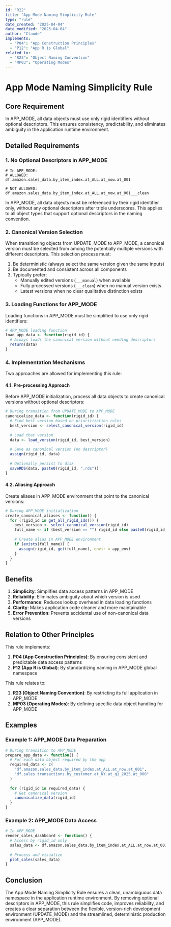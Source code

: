 ```yaml
---
id: "R22"
title: "App Mode Naming Simplicity Rule"
type: "rule"
date_created: "2025-04-04"
date_modified: "2025-04-04"
author: "Claude"
implements:
  - "P04": "App Construction Principles"
  - "P12": "App R is Global"
related_to:
  - "R23": "Object Naming Convention"
  - "MP03": "Operating Modes"
---
```


# App Mode Naming Simplicity Rule

## Core Requirement

In APP_MODE, all data objects must use only rigid identifiers without optional descriptors. This ensures consistency, predictability, and eliminates ambiguity in the application runtime environment.

## Detailed Requirements

### 1. No Optional Descriptors in APP_MODE

```
# In APP_MODE:
# ALLOWED:
df.amazon.sales_data.by_item_index.at_ALL.at_now.at_001

# NOT ALLOWED:
df.amazon.sales_data.by_item_index.at_ALL.at_now.at_001___clean
```

In APP_MODE, all data objects must be referenced by their rigid identifier only, without any optional descriptors after triple underscores. This applies to all object types that support optional descriptors in the naming convention.

### 2. Canonical Version Selection

When transitioning objects from UPDATE_MODE to APP_MODE, a canonical version must be selected from among the potentially multiple versions with different descriptors. This selection process must:

1. Be deterministic (always select the same version given the same inputs)
2. Be documented and consistent across all components
3. Typically prefer:
   - Manually edited versions (`___manual`) when available
   - Fully processed versions (`___clean`) when no manual version exists
   - Latest versions when no clear qualitative distinction exists

### 3. Loading Functions for APP_MODE

Loading functions in APP_MODE must be simplified to use only rigid identifiers:

```r
# APP_MODE loading function
load_app_data <- function(rigid_id) {
  # Always loads the canonical version without needing descriptors
  return(data)
}
```

### 4. Implementation Mechanisms

Two approaches are allowed for implementing this rule:

#### 4.1. Pre-processing Approach

Before APP_MODE initialization, process all data objects to create canonical versions without optional descriptors:

```r
# During transition from UPDATE_MODE to APP_MODE
canonicalize_data <- function(rigid_id) {
  # Find best version based on prioritization rules
  best_version <- select_canonical_version(rigid_id)
  
  # Load that version
  data <- load_version(rigid_id, best_version)
  
  # Save as canonical version (no descriptor)
  assign(rigid_id, data)
  
  # Optionally persist to disk
  saveRDS(data, paste0(rigid_id, ".rds"))
}
```

#### 4.2. Aliasing Approach

Create aliases in APP_MODE environment that point to the canonical versions:

```r
# During APP_MODE initialization
create_canonical_aliases <- function() {
  for (rigid_id in get_all_rigid_ids()) {
    best_version <- select_canonical_version(rigid_id)
    full_name <- if (best_version == "") rigid_id else paste0(rigid_id, "___", best_version)
    
    # Create alias in APP_MODE environment
    if (exists(full_name)) {
      assign(rigid_id, get(full_name), envir = app_env)
    }
  }
}
```

## Benefits

1. **Simplicity**: Simplifies data access patterns in APP_MODE
2. **Reliability**: Eliminates ambiguity about which version is used
3. **Performance**: Reduces lookup overhead in data loading functions
4. **Clarity**: Makes application code cleaner and more maintainable
5. **Error Prevention**: Prevents accidental use of non-canonical data versions

## Relation to Other Principles

This rule implements:

1. **P04 (App Construction Principles)**: By ensuring consistent and predictable data access patterns
2. **P12 (App R is Global)**: By standardizing naming in APP_MODE global namespace

This rule relates to:

1. **R23 (Object Naming Convention)**: By restricting its full application in APP_MODE
2. **MP03 (Operating Modes)**: By defining specific data object handling for APP_MODE

## Examples

### Example 1: APP_MODE Data Preparation

```r
# During transition to APP_MODE
prepare_app_data <- function() {
  # For each data object required by the app
  required_data <- c(
    "df.amazon.sales_data.by_item_index.at_ALL.at_now.at_001",
    "df.sales.transactions.by_customer.at_NY.at_q1_2025.at_000"
  )
  
  for (rigid_id in required_data) {
    # Get canonical version
    canonicalize_data(rigid_id)
  }
}
```

### Example 2: APP_MODE Data Access

```r
# In APP_MODE
render_sales_dashboard <- function() {
  # Access by rigid_id only
  sales_data <- df.amazon.sales_data.by_item_index.at_ALL.at_now.at_001
  
  # Process and visualize
  plot_sales(sales_data)
}
```

## Conclusion

The App Mode Naming Simplicity Rule ensures a clean, unambiguous data namespace in the application runtime environment. By removing optional descriptors in APP_MODE, this rule simplifies code, improves reliability, and creates a clear separation between the flexible, version-rich development environment (UPDATE_MODE) and the streamlined, deterministic production environment (APP_MODE).
